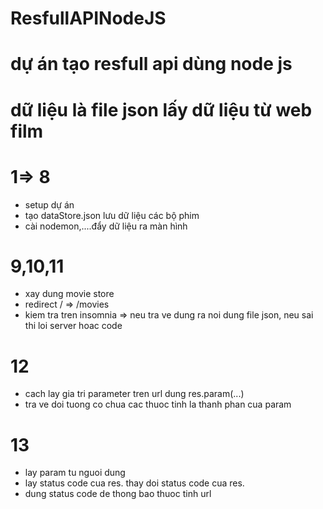 # ResfullAPINodeJS

# dự án tạo resfull api dùng node js

# dữ liệu là file json lấy dữ liệu từ web film

# 1=> 8

- setup dự án
- tạo dataStore.json lưu dữ liệu các bộ phim
- cài nodemon,....đẩy dữ liệu ra màn hình

# 9,10,11

- xay dung movie store
- redirect / => /movies
- kiem tra tren insomnia => neu tra ve dung ra noi dung file json, neu sai thi loi server hoac code

# 12

- cach lay gia tri parameter tren url dung res.param(...)
- tra ve doi tuong co chua cac thuoc tinh la thanh phan cua param

# 13

- lay param tu nguoi dung
- lay status code cua res. thay doi status code cua res.
- dung status code de thong bao thuoc tinh url
